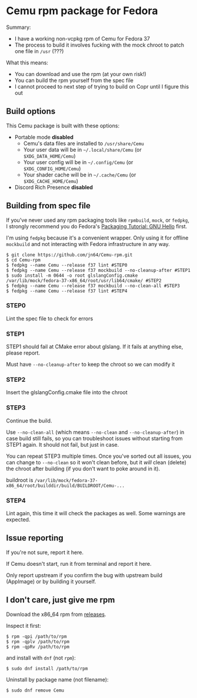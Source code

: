 # Cemu rpm package for Fedora

Summary:

- I have a working non-vcpkg rpm of Cemu for Fedora 37
- The process to build it involves fucking with the mock chroot to patch one file in `/usr` (???)

What this means:

- You can download and use the rpm (at your own risk!)
- You can build the rpm yourself from the spec file
- I cannot proceed to next step of trying to build on Copr until I figure this out

## Build options

This Cemu package is built with these options:

- Portable mode **disabled**
  - Cemu's data files are installed to `/usr/share/Cemu`
  - Your user data will be in `~/.local/share/Cemu` (or `$XDG_DATA_HOME/Cemu`)
  - Your user config will be in `~/.config/Cemu` (or `$XDG_CONFIG_HOME/Cemu`)
  - Your shader cache will be in `~/.cache/Cemu` (or `$XDG_CACHE_HOME/Cemu`)
- Discord Rich Presence **disabled**

## Building from spec file

If you've never used any rpm packaging tools like `rpmbuild`, `mock`, or `fedpkg`, I strongly recommend you do Fedora's [Packaging Tutorial: GNU Hello](https://docs.fedoraproject.org/en-US/package-maintainers/Packaging_Tutorial_GNU_Hello/) first.

I'm using `fedpkg` because it's a convenient wrapper. Only using it for offline `mockbuild` and not interacting with Fedora infrastructure in any way.

```shell
$ git clone https://github.com/jn64/Cemu-rpm.git
$ cd Cemu-rpm
$ fedpkg --name Cemu --release f37 lint #STEP0
$ fedpkg --name Cemu --release f37 mockbuild --no-cleanup-after #STEP1
$ sudo install -m 0644 -o root glslangConfig.cmake /var/lib/mock/fedora-37-x86_64/root/usr/lib64/cmake/ #STEP2
$ fedpkg --name Cemu --release f37 mockbuild --no-clean-all #STEP3
$ fedpkg --name Cemu --release f37 lint #STEP4
```

### STEP0

Lint the spec file to check for errors

### STEP1

STEP1 should fail at CMake error about glslang. If it fails at anything else, please report.

Must have `--no-cleanup-after` to keep the chroot so we can modify it

### STEP2

Insert the glslangConfig.cmake file into the chroot

### STEP3

Continue the build.

Use `--no-clean-all` (which means `--no-clean` and `--no-cleanup-after`) in case build still fails, so you can troubleshoot issues without starting from STEP1 again. It should not fail, but just in case.

You can repeat STEP3 multiple times. Once you've sorted out all issues, you can change to `--no-clean` so it won't clean before, but it *will* clean (delete) the chroot after building (if you don't want to poke around in it).

buildroot is `/var/lib/mock/fedora-37-x86_64/root/builddir/build/BUILDROOT/Cemu-...`

### STEP4

Lint again, this time it will check the packages as well. Some warnings are expected.

## Issue reporting

If you're not sure, report it here.

If Cemu doesn't start, run it from terminal and report it here.

Only report upstream if you confirm the bug with upstream build (AppImage) or by building it yourself.

## I don't care, just give me rpm

Download the x86_64 rpm from [releases](https://github.com/jn64/Cemu-rpm/releases).

Inspect it first:

```shell
$ rpm -qpi /path/to/rpm
$ rpm -qplv /path/to/rpm
$ rpm -qpRv /path/to/rpm
```

and install with `dnf` (not `rpm`):

```shell
$ sudo dnf install /path/to/rpm
```

Uninstall by package name (not filename):

```shell
$ sudo dnf remove Cemu
```


